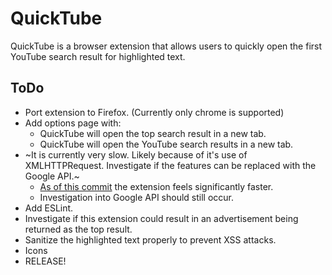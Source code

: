 # QuickTube
QuickTube is a browser extension that allows users to quickly open the first YouTube search result for highlighted text.

## ToDo
* Port extension to Firefox. (Currently only chrome is supported)
* Add options page with:
  * QuickTube will open the top search result in a new tab.
  * QuickTube will open the YouTube search results in a new tab.
* ~It is currently very slow. Likely because of it's use of XMLHTTPRequest. Investigate if the features can be replaced with the Google API.~
  * [As of this commit](https://github.com/cdnexport/QuickTube/commit/c3479ae780ffef94fcf9614162b06ba2c34ab800) the extension feels significantly faster.
  * Investigation into Google API should still occur.
* Add ESLint.
* Investigate if this extension could result in an advertisement being returned as the top result.
* Sanitize the highlighted text properly to prevent XSS attacks.
* Icons
* RELEASE!
